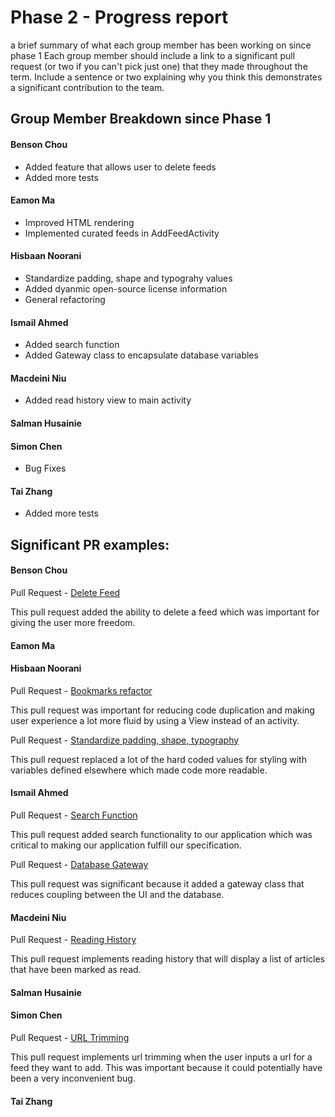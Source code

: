 # Phase 2 - Progress report

a brief summary of what each group member has been working on since phase 1
Each group member should include a link to a significant pull request (or two if you can't pick just one) that they made throughout the term. Include a sentence or two explaining why you think this demonstrates a significant contribution to the team.

## Group Member Breakdown since Phase 1


#### Benson Chou
- Added feature that allows user to delete feeds
- Added more tests


#### Eamon Ma
- Improved HTML rendering
- Implemented curated feeds in AddFeedActivity


#### Hisbaan Noorani
- Standardize padding, shape and typograhy values
- Added dyanmic open-source license information
- General refactoring


#### Ismail Ahmed

- Added search function
- Added Gateway class to encapsulate database variables


#### Macdeini Niu

- Added read history view to main activity


#### Salman Husainie


#### Simon Chen
- Bug Fixes


#### Tai Zhang
- Added more tests

## Significant PR examples:

#### Benson Chou

Pull Request - [Delete Feed](https://github.com/tminions/binocularss/pull/20)

This pull request added the ability to delete a feed which was important for
giving the user more freedom.


#### **Eamon Ma**


#### **Hisbaan Noorani**

Pull Request - [Bookmarks refactor](https://github.com/tminions/binocularss/pull/17)

This pull request was important for reducing code duplication and making user experience a lot more fluid by using a View instead of an activity.

Pull Request - [Standardize padding, shape, typography](https://github.com/tminions/binocularss/pull/25)

This pull request replaced a lot of the hard coded values for styling with variables defined elsewhere which made code more readable.


#### **Ismail Ahmed**

Pull Request - [Search Function](https://github.com/tminions/binocularss/pull/23)

This pull request added search functionality to our application which was critical to
making our application fulfill our specification. 

Pull Request - [Database Gateway](https://github.com/tminions/binocularss/pull/26)

This pull request was significant because it added a gateway class that reduces coupling between the UI and the database. 

#### **Macdeini Niu**

Pull Request - [Reading History](https://github.com/tminions/binocularss/pull/22)

This pull request implements reading history that will display a list of articles that have been marked as read.  

#### **Salman Husainie**


#### **Simon Chen**

Pull Request - [URL Trimming](https://github.com/tminions/binocularss/pull/19)

This pull request implements url trimming when the user inputs a url for a feed they want to add. This was important because it could potentially have been a very inconvenient bug. 

#### **Tai Zhang**

